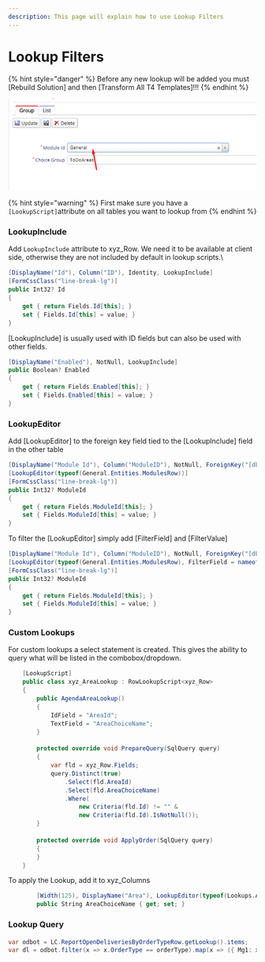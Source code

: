```yaml
---
description: This page will explain how to use Lookup Filters
---
```


# Lookup Filters

{% hint style="danger" %}
Before any new lookup will be added you must \[Rebuild Solution] and then \[Transform All T4 Templates]!!!
{% endhint %}

![LookupEditor based in Group table based off of ModuleName from the Module table](<.gitbook/assets/image (24).png>)

{% hint style="warning" %}
&#x20;First make sure you have a `[LookupScript]`attribute on all tables you want to lookup from
{% endhint %}

### LookupInclude

Add `LookupInclude` attribute to xyz\_Row. We need it to be available at client side, otherwise they are not included by default in lookup scripts.\


```csharp
[DisplayName("Id"), Column("ID"), Identity, LookupInclude]
[FormCssClass("line-break-lg")]
public Int32? Id
{
	get { return Fields.Id[this]; }
	set { Fields.Id[this] = value; }
}
```

\[LookupInclude] is usually used with ID fields but can also be used with other fields.

```csharp
[DisplayName("Enabled"), NotNull, LookupInclude]
public Boolean? Enabled
{
	get { return Fields.Enabled[this]; }
	set { Fields.Enabled[this] = value; }
}
```

### LookupEditor

Add \[LookupEditor] to the foreign key field tied to the \[LookupInclude] field in the other table

```csharp
[DisplayName("Module Id"), Column("ModuleID"), NotNull, ForeignKey("[dbo].[Modules]", "ID"), LeftJoin("jModules"), TextualField("Module")]
[LookupEditor(typeof(General.Entities.ModulesRow))]
[FormCssClass("line-break-lg")]
public Int32? ModuleId
{
	get { return Fields.ModuleId[this]; }
	set { Fields.ModuleId[this] = value; }
}
```

To filter the \[LookupEditor] simply add \[FilterField] and \[FilterValue]

```csharp
[DisplayName("Module Id"), Column("ModuleID"), NotNull, ForeignKey("[dbo].[Modules]", "ID"), LeftJoin("jModules"), TextualField("Module")]
[LookupEditor(typeof(General.Entities.ModulesRow), FilterField = nameof(ModulesRow.Fields.Enabled), FilterValue = true)]
[FormCssClass("line-break-lg")]
public Int32? ModuleId
{
	get { return Fields.ModuleId[this]; }
	set { Fields.ModuleId[this] = value; }
}
```

### Custom Lookups

For custom lookups a select statement is created. This gives the ability to query what will be listed in the combobox/dropdown.

```csharp
    [LookupScript]
    public class xyz_AreaLookup : RowLookupScript<xyz_Row>
    {
        public AgendaAreaLookup()
        {
            IdField = "AreaId";
            TextField = "AreaChoiceName";
        }

        protected override void PrepareQuery(SqlQuery query)
        {
            var fld = xyz_Row.Fields;
            query.Distinct(true)
                .Select(fld.AreaId)
                .Select(fld.AreaChoiceName)
                .Where(
                    new Criteria(fld.Id) != "" &
                    new Criteria(fld.Id).IsNotNull());
        }

        protected override void ApplyOrder(SqlQuery query)
        {
        }
    }
```

To apply the Lookup, add it to xyz\_Columns

```csharp
        [Width(125), DisplayName("Area"), LookupEditor(typeof(Lookups.AgendaAreaLookup)), QuickFilter(CssClass = "hidden-xs")]
        public String AreaChoiceName { get; set; } 
```

### Lookup Query

```csharp
var odbot = LC.ReportOpenDeliveriesByOrderTypeRow.getLookup().items;
var dl = odbot.filter(x => x.OrderType == orderType).map(x => ({ Mg1: x.Mg1, Dl: x.Dl }));
```
